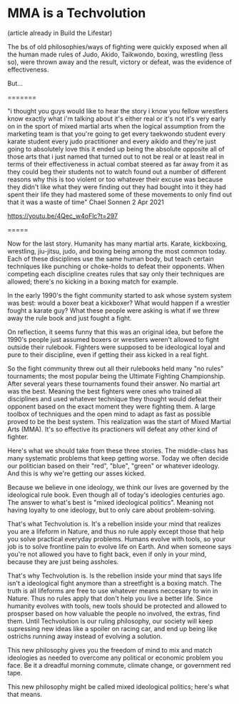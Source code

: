 
# MMA is a Techvolution

(article already in Build the Lifestar)

The bs of old philosophies/ways of fighting were quickly exposed when all the human made rules of Judo, Akido, Taikwondo, boxing, wrestling (less so), were thrown away and the result, victory or defeat, was the evidence of effectiveness.

But...

=======

"i thought you guys would like to hear the story i know you fellow wrestlers know exactly what i'm talking about it's either real or it's not it's very early on in the sport of mixed martial arts when the logical assumption from the marketing team is that you're going to get every taekwondo  student every karate student every judo practitioner and every aikido and they're just going to absolutely love this it ended up being the absolute opposite all of those arts that i just named that
turned out to not be real or at least real in terms of their effectiveness in actual combat steered as far away from it as they could beg their students not to watch found out a number of different reasons why this is too violent or too whatever their excuse was because they didn't like what they were finding out they had bought into it they had spent their life they had mastered some of these movements to only find out that it was a waste of time" Chael Sonnen  2 Apr 2021

https://youtu.be/4Qec_w4oFlc?t=297

=====

Now for the last story. Humanity has many martial arts. Karate, kickboxing, wrestling, jiu-jitsu, judo, and boxing being among the most common today. Each of these disciplines use the same human body, but teach certain techniques like punching or choke-holds to defeat their opponents. When competing each discipline creates rules that say only their techniques are allowed; there's no kicking in a boxing match for example.

In the early 1990's the fight community started to ask whose system system was best: would a boxer beat a kickboxer? What would happen if a wrestler fought a karate guy? What these people were asking is what if we threw away the rule book and just fought a fight.

On reflection, it seems funny that this was an original idea, but before the 1990's people just assumed boxers or wrestlers weren't allowed to fight outside their rulebook. Fighters were supposed to be ideological loyal and pure to their discipline, even if getting their ass kicked in a real fight.

So the fight community threw out all their rulebooks held many "no rules" tournaments; the most popular being the Ultimate Fighting Championship. After several years these tournaments found their answer. No martial art was the best. Meaning the best fighters were ones who trained all disciplines and used whatever technique they thought would defeat their opponent based on the exact moment they were fighting them. A large toolbox of techniques and the open mind to adapt as fast as possible proved to be the best system. This realization was the start of Mixed Martial Arts (MMA). It's so effective its practioners will defeat any other kind of fighter.

Here's what we should take from these three stories. The middle-class has many systematic problems that keep getting worse. Today we often decide our politician based on their "red", "blue", "green" or whatever ideology. And this is why we're getting our asses kicked.

Because we believe in one ideology, we think our lives are governed by the ideological rule book. Even though all of today's ideologies centuries ago. The answer to what's best is "mixed ideological politics". Meaning not having loyalty to one ideology, but to only care about problem-solving.

That's what Techvolution is. It's a rebellion inside your mind that realizes you are a lifeform in Nature, and thus no rule apply except those that help you solve practical everyday problems. Humans evolve with tools, so your job is to solve frontline pain to evolve life on Earth. And when someone says you're not allowed you have to fight back, even if only in your mind, because they are just being assholes. 

That's why Techvolution is. Is the rebellion inside your mind that says life isn't a ideological fight anymore than a streetfight is a boxing match. The truth is all lifeforms are free to use whatever means neccesary to win in Nature. Thus no rules apply that don't help you live a better life. Since humanity evolves with tools, new tools should be protected and allowed to prospser based on how valuable the people no involved, the extras, find them. Until Techvolution is our ruling philosophy, our society will keep supressing new ideas like a spoiler on racing car, and end up being like ostrichs running away instead of evolving a solution.


This new philosophy gives you the freedom of mind to mix and match ideologies as needed to overcome any political or economic problem you face. Be it a dreadful morning commute, climate change, or government red tape.

This new philosophy might be called mixed ideological politics; here's what that means.